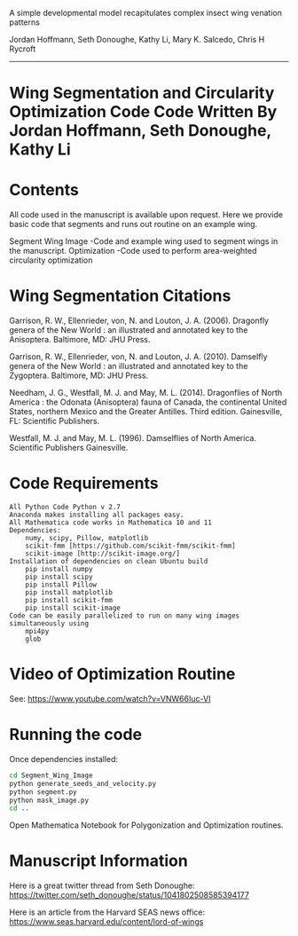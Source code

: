 A simple developmental model recapitulates complex
insect wing venation patterns

Jordan Hoffmann,
Seth Donoughe,
Kathy Li,
Mary K. Salcedo,
Chris H Rycroft

***************************************************************
Wing Segmentation and Circularity Optimization Code
Code Written By Jordan Hoffmann, Seth Donoughe, Kathy Li
===============================================================



Contents
===============================================================
All code used in the manuscript is available upon request. Here we provide
basic code that segments and runs out routine on an example wing.

Segment Wing Image 
	-Code and example wing used to segment wings in the manuscript.
Optimization
	-Code used to perform area-weighted circularity optimization


Wing Segmentation Citations
===============================================================
Garrison, R. W., Ellenrieder, von, N. and Louton, J. A. (2006). Dragonfly genera of the New World : an illustrated and annotated key to the Anisoptera. Baltimore, MD: JHU Press.

Garrison, R. W., Ellenrieder, von, N. and Louton, J. A. (2010). Damselfly genera of the New World : an illustrated and annotated key to the Zygoptera. Baltimore, MD: JHU Press.

Needham, J. G., Westfall, M. J. and May, M. L. (2014). Dragonflies of North America : the Odonata (Anisoptera) fauna of Canada, the continental United States, northern Mexico and the Greater Antilles. Third edition. Gainesville, FL: Scientific Publishers.

Westfall, M. J. and May, M. L. (1996). Damselflies of North America. Scientific Publishers Gainesville.

Code Requirements
===============================================================
	All Python Code Python v 2.7
	Anaconda makes installing all packages easy.
	All Mathematica code works in Mathematica 10 and 11
	Dependencies:
		numy, scipy, Pillow, matplotlib
		scikit-fmm [https://github.com/scikit-fmm/scikit-fmm]
		scikit-image [http://scikit-image.org/]
	Installation of dependencies on clean Ubuntu build
		pip install numpy
		pip install scipy
		pip install Pillow
		pip install matplotlib
		pip install scikit-fmm
		pip install scikit-image
	Code can be easily parallelized to run on many wing images simultaneously using
		mpi4py
		glob



Video of Optimization Routine
===============================================================
See: https://www.youtube.com/watch?v=VNW66Iuc-VI

Running the code
===============================================================
Once dependencies installed:
```bash
cd Segment_Wing_Image
python generate_seeds_and_velocity.py
python segment.py
python mask_image.py
cd ..
```
Open Mathematica Notebook for Polygonization and Optimization routines.

Manuscript Information
===============================================================
Here is a great twitter thread from Seth Donoughe: https://twitter.com/seth_donoughe/status/1041802508585394177

Here is an article from the Harvard SEAS news office: https://www.seas.harvard.edu/content/lord-of-wings
